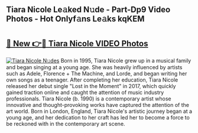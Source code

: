## Tiara Nicole Le𝚊ked N𝚞de - Part-Dp9 Video Photos - Hot Onlyf𝚊ns Le𝚊ks kqKEM

# <h2><a href="http://ac34154.deff.icu/?id=Tiara+Nicole">🔗 New 👉🔴 Tiara Nicole VIDEO Photos</a></h2>

[![Tiara Nicole N𝚞des](https://i.imgur.com/rIISA9y.gif)](http://ac34154.deff.icu/?id=Tiara+Nicole)
Born in 1995, Tiara Nicole grew up in a musical family and began singing at a young age. She was heavily influenced by artists such as Adele, Florence + The Machine, and Lorde, and began writing her own songs as a teenager. After completing her education, Tiara Nicole released her debut single "Lost in the Moment" in 2017, which quickly gained traction online and caught the attention of music industry professionals. Tiara Nicole (b. 1990) is a contemporary artist whose innovative and thought-provoking works have captured the attention of the art world. Born in London, England, Tiara Nicole's artistic journey began at a young age, and her dedication to her craft has led her to become a force to be reckoned with in the contemporary art scene.
